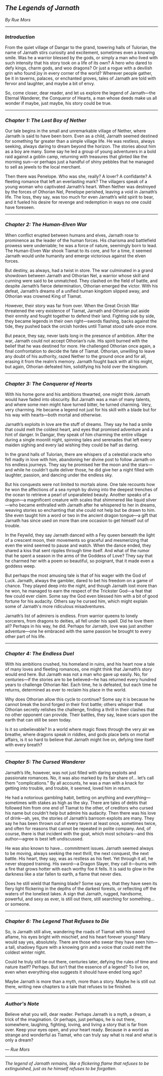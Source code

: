 ## _The Legends of Jarnath_

_By Rue Mors_

---

### _Introduction_

From the quiet village of Dangar to the grand, towering halls of Tulorian, the name of Jarnath stirs curiosity and excitement, sometimes even a knowing smile. Was he a warrior blessed by the gods, or simply a man who lived with such intensity that his story took on a life of its own? A hero who dared to defy kings, charm gods, and woo dragons? Or just a rogue with a devilish grin who found joy in every corner of the world? Wherever people gather, be it in taverns, palaces, or enchanted groves, tales of Jarnath are told with fervor and laughter, and maybe a bit of envy.

So, come closer, dear reader, and let us explore the legend of Jarnath—the Eternal Wanderer, the Conqueror of Hearts, a man whose deeds make us all wonder if maybe, just maybe, his story could be true.

---

### _Chapter 1: The Lost Boy of Nether_

Our tale begins in the small and unremarkable village of Nether, where Jarnath is said to have been born. Even as a child, Jarnath seemed destined for something far greater than a simple village life. He was restless, always seeking, always daring to dream beyond the horizon. The stories about him as a boy are many. Some say he led a group of young adventurers in a bold raid against a goblin camp, returning with treasures that glinted like the morning sun—or perhaps just a handful of shiny pebbles that he managed to sell as jewels to the local merchant.

Then there was Penelope. Who was she, really? A lover? A confidante? A fleeting romance that left an everlasting mark? The villagers speak of a young woman who captivated Jarnath’s heart. When Nether was destroyed by the forces of Othorian Nel, Penelope perished, leaving a void in Jarnath’s life. The loss, they say, was too much for even Jarnath’s wild spirit to bear, and it fueled his desire for revenge and redemption in ways no one could have foreseen.

---

### _Chapter 2: The Human-Elven War_

When conflict erupted between humans and elves, Jarnath rose to prominence as the leader of the human forces. His charisma and battlefield prowess were undeniable; he was a force of nature, seemingly born to lead. The Human-Elven War shook Tiamat to its core, and for a time, it seemed Jarnath would unite humanity and emerge victorious against the elven forces.

But destiny, as always, had a twist in store. The war culminated in a grand showdown between Jarnath and Othorian Nel, a warrior whose skill and cunning were said to be unmatched. They clashed on the field of battle, and despite Jarnath’s fierce determination, Othorian emerged the victor. With his defeat, Jarnath’s dreams of a unified human kingdom slipped away, and Othorian was crowned King of Tiamat.

However, their story was far from over. When the Great Orcish War threatened the very existence of Tiamat, Jarnath and Othorian put aside their enmity and fought together to defend their land. Fighting side by side, they became legends in their own right—swords flashing, backs against the tide, they pushed back the orcish hordes until Tiamat stood safe once more.

But peace, they say, never lasts long in the presence of ambition. After the war, Jarnath could not accept Othorian’s rule. His spirit burned with the belief that he was destined for more. He challenged Othorian once again, a final confrontation to decide the fate of Tiamat. Othorian, unwilling to leave any doubt of his authority, razed Nether to the ground once and for all, erasing it from the realm’s memory. Jarnath fought back with all his might, but again, Othorian defeated him, solidifying his hold over the kingdom.

---

### _Chapter 3: The Conqueror of Hearts_

With his home gone and his ambitions thwarted, one might think Jarnath would have faded into obscurity. But Jarnath was a man of many talents, and where some men might have turned bitter, he turned charming. Very, very charming. He became a legend not just for his skill with a blade but for his way with hearts—both mortal and otherwise.

Jarnath’s exploits in love are the stuff of dreams. They say he had a smile that could melt the coldest heart, and eyes that promised adventure and a hint of danger. In Dangar, they speak of him charming the entire village during a single moonlit night, spinning tales and serenades that left every maiden sighing and every lad wishing they could be half as daring.

In the grand halls of Tulorian, there are whispers of a celestial oracle who fell madly in love with him, abandoning her divine post to follow Jarnath on his endless journeys. They say he promised her the moon and the stars—and while he couldn't quite deliver those, he did give her a night filled with laughter, passion, and dancing under the endless sky.

But his conquests were not limited to mortals alone. One tale recounts how he won the affections of a sea nymph by diving into the deepest trenches of the ocean to retrieve a pearl of unparalleled beauty. Another speaks of a dragon—a magnificent creature with scales that shimmered like liquid silver—who became enthralled with Jarnath after he whispered to her in dreams, weaving stories so enchanting that she could not help but be drawn to him. She even taught him a word or two in the ancient dragon tongue—a gift that Jarnath has since used on more than one occasion to get himself out of trouble.

In the Feywild, they say Jarnath danced with a Fey queen beneath the light of a crescent moon, their movements so graceful and mesmerizing that even the wind seemed to pause and watch. When the dance ended, they shared a kiss that sent ripples through time itself. And what of the rumor that he spent a season in the arms of the Goddess of Love? They say that he charmed her with a poem so beautiful, so poignant, that it made even a goddess weep.

But perhaps the most amusing tale is that of his wager with the God of Luck. Jarnath, always the gambler, dared to bet his freedom on a game of chance. They played deep into the night, and though Jarnath lost more than he won, he managed to earn the respect of the Trickster God—a feat that few could ever claim. Some say the God even blessed him with a bit of good fortune for his audacity. Others say he cursed him, which might explain some of Jarnath's more ridiculous misadventures.

Jarnath’s list of admirers is endless. From warrior queens to lonely sorcerers, from dragons to deities, all fell under his spell. Did he love them all? Perhaps in his way, he did. Perhaps for Jarnath, love was just another adventure—one he embraced with the same passion he brought to every other part of his life.

---

### _Chapter 4: The Endless Duel_

With his ambitions crushed, his homeland in ruins, and his heart now a tale of many loves and fleeting romances, one might think that Jarnath’s story would end here. But Jarnath was not a man who gave up easily. No, for centuries—if the stories are to be believed—he has returned every hundred years to challenge Othorian Nel. Each time, he is defeated, but each time he returns, determined as ever to reclaim his place in the world.

Why does Othorian allow this cycle to continue? Some say it is because he cannot break the bond forged in their first battle; others whisper that Othorian secretly relishes the challenge, finding a thrill in their clashes that no other opponent can provide. Their battles, they say, leave scars upon the earth that can still be seen today.

Is it so unbelievable? In a world where magic flows through the very air we breathe, where dragons speak in riddles, and gods place bets on mortal affairs, is it so hard to believe that Jarnath might live on, defying time itself with every breath?

---

### _Chapter 5: The Cursed Wanderer_

Jarnath’s life, however, was not just filled with daring exploits and passionate romances. No, it was also marked by its fair share of… let’s call them "complications." By all accounts, he was a man with a knack for getting into trouble, and trouble, it seemed, loved him in return.

He had a notorious gambling habit, betting on anything and everything—sometimes with stakes as high as the sky. There are tales of debts that followed him from one end of Tiamat to the other, of creditors who cursed his name but couldn't help but admire his audacity. Then there was his love of drink—ah, yes, the stories of Jarnath’s barroom exploits are many. They say he has been thrown out of every tavern at least once, sometimes twice, and often for reasons that cannot be repeated in polite company. And, of course, there is that incident with the goat, which most scholars—and this author—agree is best left undiscussed.

He was also known to have… commitment issues. Jarnath seemed always to be moving, always seeking the next thrill, the next conquest, the next battle. His heart, they say, was as restless as his feet. Yet through it all, he never stopped training. His sword—a Dragon Slayer, they call it—burns with a fire that grows hotter with each worthy foe it fells. It is said to glow in the darkness like a star fallen to earth, a flame that never dies.

Does he still wield that flaming blade? Some say yes, that they have seen its fiery light flickering in the depths of the darkest forests, or reflecting off the waters of the loneliest lakes. A sign that Jarnath, rugged, handsome, powerful, and sexy as ever, is still out there, still searching for something… or someone.

---

### _Chapter 6: The Legend That Refuses to Die_

So, is Jarnath still alive, wandering the roads of Tiamat with his sword aflame, his eyes bright with mischief, and his heart forever young? Many would say yes, absolutely. There are those who swear they have seen him—a tall, shadowy figure with a knowing grin and a voice that could melt the coldest winter night.

Could he truly still be out there, centuries later, defying the rules of time and nature itself? Perhaps. But isn’t that the essence of a legend? To live on, even when everything else suggests it should have ended long ago?

Maybe Jarnath is more than a myth, more than a story. Maybe he is still out there, writing new chapters to a tale that refuses to be finished.

---

### _Author's Note_

Believe what you will, dear reader. Perhaps Jarnath is a myth, a dream, a trick of the imagination. Or perhaps, just perhaps, he is out there, somewhere, laughing, fighting, loving, and living a story that is far from over. Keep your eyes open, and your heart ready. Because in a world as strange and wonderful as Tiamat, who can truly say what is real and what is only a dream?

— _Rue Mors_

---

_The legend of Jarnath remains, like a flickering flame that refuses to be extinguished, just as he himself refuses to be forgotten._